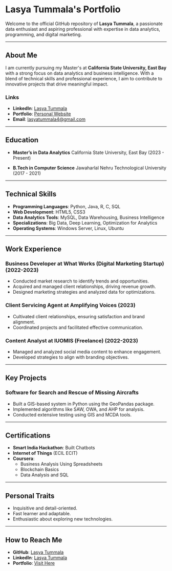 # Lasya Tummala's Portfolio

Welcome to the official GitHub repository of **Lasya Tummala**, a passionate data enthusiast and aspiring professional with expertise in data analytics, programming, and digital marketing.

---

## About Me

I am currently pursuing my Master's at **California State University, East Bay** with a strong focus on data analytics and business intelligence. With a blend of technical skills and professional experience, I aim to contribute to innovative projects that drive meaningful impact.

### Links
- **LinkedIn**: [Lasya Tummala](https://www.linkedin.com/in/lasyatummala/)
- **Portfolio**: [Personal Website](https://sites.google.com/horizon.csueastbay.edu/lasya-tummala/home)
- **Email**: [lasyatummala4@gmail.com](mailto:lasyatummala4@gmail.com)

---

## Education

- **Master’s in Data Analytics**
  California State University, East Bay (2023 - Present)

- **B.Tech in Computer Science**
  Jawaharlal Nehru Technological University (2017 - 2021)

---

## Technical Skills

- **Programming Languages**: Python, Java, R, C, SQL
- **Web Development**: HTML5, CSS3
- **Data Analytics Tools**: MySQL, Data Warehousing, Business Intelligence
- **Specializations**: Big Data, Deep Learning, Optimization for Analytics
- **Operating Systems**: Windows Server, Linux, Ubuntu

---

## Work Experience

### Business Developer at What Works (Digital Marketing Startup) (2022-2023)
- Conducted market research to identify trends and opportunities.
- Acquired and managed client relationships, driving revenue growth.
- Designed marketing strategies and analyzed data for optimizations.

### Client Servicing Agent at Amplifying Voices (2023)
- Cultivated client relationships, ensuring satisfaction and brand alignment.
- Coordinated projects and facilitated effective communication.

### Content Analyst at IUOMIS (Freelance) (2022-2023)
- Managed and analyzed social media content to enhance engagement.
- Developed strategies to align with branding objectives.

---

## Key Projects

### Software for Search and Rescue of Missing Aircrafts
- Built a GIS-based system in Python using the GeoPandas package.
- Implemented algorithms like SAW, OWA, and AHP for analysis.
- Conducted extensive testing using GIS and MCDA tools.

---

## Certifications

- **Smart India Hackathon**: Built Chatbots
- **Internet of Things** (ECIL ECIT)
- **Coursera**:
  - Business Analysis Using Spreadsheets
  - Blockchain Basics
  - Data Analysis and SQL

---

## Personal Traits

- Inquisitive and detail-oriented.
- Fast learner and adaptable.
- Enthusiastic about exploring new technologies.

---

## How to Reach Me

- **GitHub**: [Lasya Tummala](https://github.com/lasyatummala11)
- **LinkedIn**: [Lasya Tummala](https://www.linkedin.com/in/lasyatummala/)
- **Portfolio**: [Visit Here](https://sites.google.com/horizon.csueastbay.edu/lasya-tummala/home)
